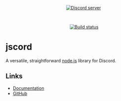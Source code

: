 <div align="center">
  <br />
  <p>
    <a href="https://discord.gg/Ypmhtc"><img src="https://discordapp.com/api/guilds/412772653481459714/embed.png" alt="Discord server" /></a>
  </p>
  <p>
    <a href="https://travis-ci.org/ThePoptartCrpr/jscord"><img src="https://travis-ci.org/ThePoptartCrpr/jscord.svg" alt="Build status" /></a>
  </p>
</div>

# jscord
A versatile, straightforward [node.js](https://nodejs.org) library for Discord.

## Links
* [Documentation](https://jscord.js.org/)
* [GitHub](https://github.com/ThePoptartCrpr/jscord)